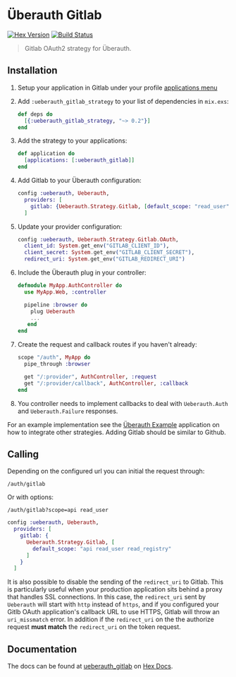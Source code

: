 # Überauth Gitlab

[![Hex Version](https://img.shields.io/hexpm/v/ueberauth_gitlab_strategy.svg)](https://hex.pm/packages/ueberauth_gitlab_strategy)
[![Build Status](https://travis-ci.org/mtchavez/ueberauth_gitlab.svg?branch=master)](https://travis-ci.org/mtchavez/ueberauth_gitlab)

> Gitlab OAuth2 strategy for Überauth.

## Installation

1. Setup your application in Gitlab under your profile [applications menu][gitlab-apps]

1. Add `:ueberauth_gitlab_strategy` to your list of dependencies in `mix.exs`:

    ```elixir
    def deps do
      [{:ueberauth_gitlab_strategy, "~> 0.2"}]
    end
    ```

1. Add the strategy to your applications:

    ```elixir
    def application do
      [applications: [:ueberauth_gitlab]]
    end
    ```

1. Add Gitlab to your Überauth configuration:

    ```elixir
    config :ueberauth, Ueberauth,
      providers: [
        gitlab: {Ueberauth.Strategy.Gitlab, [default_scope: "read_user"]}
      ]
    ```

1.  Update your provider configuration:

    ```elixir
    config :ueberauth, Ueberauth.Strategy.Gitlab.OAuth,
      client_id: System.get_env("GITLAB_CLIENT_ID"),
      client_secret: System.get_env("GITLAB_CLIENT_SECRET"),
      redirect_uri: System.get_env("GITLAB_REDIRECT_URI")
    ```

1.  Include the Überauth plug in your controller:

    ```elixir
    defmodule MyApp.AuthController do
      use MyApp.Web, :controller

      pipeline :browser do
        plug Ueberauth
        ...
       end
    end
    ```

1.  Create the request and callback routes if you haven't already:

    ```elixir
    scope "/auth", MyApp do
      pipe_through :browser

      get "/:provider", AuthController, :request
      get "/:provider/callback", AuthController, :callback
    end
    ```

1. You controller needs to implement callbacks to deal with `Ueberauth.Auth` and `Ueberauth.Failure` responses.

For an example implementation see the [Überauth Example][example-app] application
on how to integrate other strategies. Adding Gitlab should be similar to Github.

## Calling

Depending on the configured url you can initial the request through:

    /auth/gitlab

Or with options:

    /auth/gitlab?scope=api read_user


```elixir
config :ueberauth, Ueberauth,
  providers: [
    gitlab: {
      Ueberauth.Strategy.Gitlab, [
        default_scope: "api read_user read_registry"
      ]
    }
  ]
```

It is also possible to disable the sending of the `redirect_uri` to Gitlab. This
is particularly useful when your production application sits behind a proxy that
handles SSL connections. In this case, the `redirect_uri` sent by `Ueberauth`
will start with `http` instead of `https`, and if you configured your Gitlb OAuth
application's callback URL to use HTTPS, Gitlab will throw an `uri_missmatch` error.
In addition if the `redirect_uri` on the the authorize request **must match**
the `redirect_uri` on the token request.


## Documentation

The docs can be found at [ueberauth_gitlab][package-docs] on [Hex Docs][hex-docs].

[example-app]: https://github.com/ueberauth/ueberauth_example
[gitlab-apps]: https://gitlab.com/profile/applications
[hex-docs]: https://hexdocs.pm
[package-docs]: https://hexdocs.pm/ueberauth_gitlab_strategy
